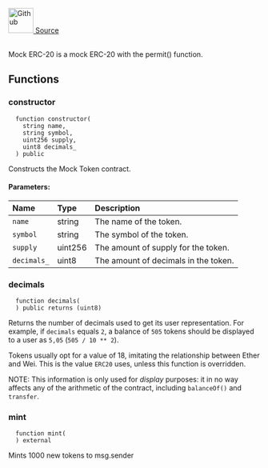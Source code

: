 <a href="https://github.com/solace-fi/solace-core/blob/main/contracts/mocks/MockERC20Permit.sol"><img src="/img/github.svg" alt="Github" width="50px"/> Source</a><br/><br/>

Mock ERC-20 is a mock ERC-20 with the permit() function.


## Functions
### constructor
```solidity
  function constructor(
    string name,
    string symbol,
    uint256 supply,
    uint8 decimals_
  ) public
```
Constructs the Mock Token contract.


#### Parameters:
| Name | Type | Description                                                          |
| :--- | :--- | :------------------------------------------------------------------- |
|`name` | string | The name of the token.
|`symbol` | string | The symbol of the token.
|`supply` | uint256 | The amount of supply for the token.
|`decimals_` | uint8 | The amount of decimals in the token.

### decimals
```solidity
  function decimals(
  ) public returns (uint8)
```
Returns the number of decimals used to get its user representation.
For example, if `decimals` equals `2`, a balance of `505` tokens should
be displayed to a user as `5,05` (`505 / 10 ** 2`).

Tokens usually opt for a value of 18, imitating the relationship between
Ether and Wei. This is the value `ERC20` uses, unless this function is
overridden.

NOTE: This information is only used for _display_ purposes: it in
no way affects any of the arithmetic of the contract, including
`balanceOf()` and `transfer`.



### mint
```solidity
  function mint(
  ) external
```
Mints 1000 new tokens to msg.sender



